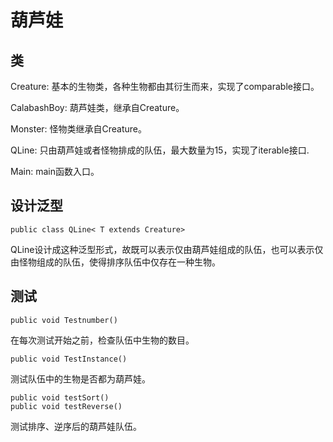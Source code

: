 # 葫芦娃

## 类
Creature: 基本的生物类，各种生物都由其衍生而来，实现了comparable接口。

CalabashBoy: 葫芦娃类，继承自Creature。

Monster: 怪物类继承自Creature。

QLine: 只由葫芦娃或者怪物排成的队伍，最大数量为15，实现了iterable接口.

Main: main函数入口。

## 设计泛型
    public class QLine< T extends Creature>
QLine设计成这种泛型形式，故既可以表示仅由葫芦娃组成的队伍，也可以表示仅由怪物组成的队伍，使得排序队伍中仅存在一种生物。

## 测试
    public void Testnumber()
在每次测试开始之前，检查队伍中生物的数目。

    public void TestInstance()
测试队伍中的生物是否都为葫芦娃。

    public void testSort()
    public void testReverse()
测试排序、逆序后的葫芦娃队伍。

